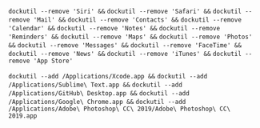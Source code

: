 `dockutil --remove 'Siri' &&`
`dockutil --remove 'Safari' &&`
`dockutil --remove 'Mail' &&`
`dockutil --remove 'Contacts' &&`
`dockutil --remove 'Calendar' &&`
`dockutil --remove 'Notes' &&`
`dockutil --remove 'Reminders' &&`
`dockutil --remove 'Maps' &&`
`dockutil --remove 'Photos' &&`
`dockutil --remove 'Messages' &&`
`dockutil --remove 'FaceTime' &&`
`dockutil --remove 'News' &&`
`dockutil --remove 'iTunes' &&`
`dockutil --remove 'App Store'`

`dockutil --add /Applications/Xcode.app &&`
`dockutil --add /Applications/Sublime\ Text.app &&`
`dockutil --add /Applications/GitHub\ Desktop.app &&`
`dockutil --add /Applications/Google\ Chrome.app &&`
`dockutil --add /Applications/Adobe\ Photoshop\ CC\ 2019/Adobe\ Photoshop\ CC\ 2019.app`
